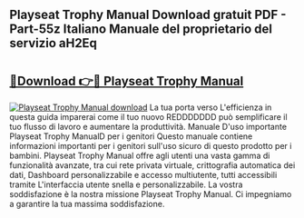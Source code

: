 ## Playseat Trophy Manual Download gratuit PDF - Part-55z Italiano Manuale del proprietario del servizio aH2Eq

# <h2><a href="http://dfg1zh.blite.top/?on=Playseat+Trophy+Manual">🔗Download 👉🔴 Playseat Trophy Manual</a></h2>

[![Playseat Trophy Manual download](https://i.imgur.com/lujVjoI.png)](http://dfg1zh.blite.top/?on=Playseat+Trophy+Manual)
La tua porta verso L'efficienza in questa guida imparerai come il tuo nuovo REDDDDDDD può semplificare il tuo flusso di lavoro e aumentare la produttività. Manuale D'uso importante Playseat Trophy ManualD per i genitori Questo manuale contiene informazioni importanti per i genitori sull'uso sicuro di questo prodotto per i bambini. Playseat Trophy Manual offre agli utenti una vasta gamma di funzionalità avanzate, tra cui rete privata virtuale, crittografia automatica dei dati, Dashboard personalizzabile e accesso multiutente, tutti accessibili tramite L'interfaccia utente snella e personalizzabile. La vostra soddisfazione è la nostra missione Playseat Trophy Manual. Ci impegniamo a garantire la tua massima soddisfazione.
